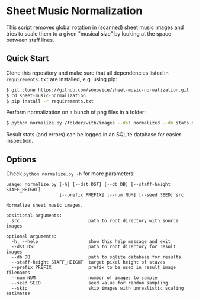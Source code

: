# Sheet Music Normalization
This script removes global rotation in (scanned) sheet music images and tries to scale them to a given "musical size" by looking at the space between staff lines.

## Quick Start
Clone this repository and make sure that all dependencies listed in `requirements.txt` are installed, e.g. using pip:
```bash
$ git clone https://github.com/sonovice/sheet-music-normalization.git
$ cd sheet-music-normalization
$ pip install -r requirements.txt
```
Perform normalization on a bunch of png files in a folder:
```bash
$ python normalize.py /folder/with/images --dst normalized --db stats.sqlite
```

Result stats (and errors) can be logged in an SQLite database for easier inspection.

## Options
Check `python normalize.py -h` for more parameters:
```
usage: normalize.py [-h] [--dst DST] [--db DB] [--staff-height STAFF_HEIGHT]
                    [--prefix PREFIX] [--num NUM] [--seed SEED] src

Normalize sheet music images.

positional arguments:
  src                          path to root directory with source images

optional arguments:
  -h, --help                   show this help message and exit
  --dst DST                    path to root directory for result images
  --db DB                      path to sqlite database for results
  --staff-height STAFF_HEIGHT  target pixel height of staves
  --prefix PREFIX              prefix to be used in result image filenames
  --num NUM                    number of images to sample
  --seed SEED                  seed value for random sampling
  --skip                       skip images with unrealistic scaling estimates
```
